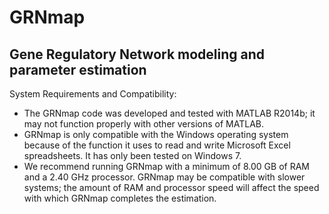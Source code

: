 GRNmap
======

Gene Regulatory Network modeling and parameter estimation
---

System Requirements and Compatibility:
* The GRNmap code was developed and tested with MATLAB R2014b; it may not function properly with other versions of MATLAB.
* GRNmap is only compatible with the Windows operating system because of the function it uses to read and write Microsoft Excel spreadsheets. It has only been tested on Windows 7.
* We recommend running GRNmap with a minimum of 8.00 GB of RAM and a 2.40 GHz processor. GRNmap may be compatible with slower systems; the amount of RAM and processor speed will affect the speed with which GRNmap completes the estimation.
